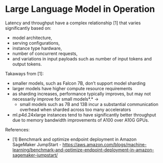 # Large Language Model in Operation

Latency and throughput have a complex relationship  [1]  that varies  significantly based on:

- model architecture, 
- serving configurations,  
- instance type hardware, 
- number of concurrent requests, 
- and variations in input payloads such as number of input tokens and output tokens.

Takaways from [1]:

- smaller models, such as Falcon 7B, don’t support model sharding
- larger models have higher compute resource requirements
- as sharding increases, performance typically improves, but may not necessarily improve for small models*.* -> 
  - small models such as 7B and 13B incur a substantial communication overhead when sharded across too many accelerators
- ml.p4d.24xlarge instances tend to have significantly better throughput  due to memory bandwidth improvements of A100 over A10G GPUs. 

References:

- [1] Benchmark and optimize endpoint deployment in Amazon SageMaker JumpStart - https://aws.amazon.com/blogs/machine-learning/benchmark-and-optimize-endpoint-deployment-in-amazon-sagemaker-jumpstart/